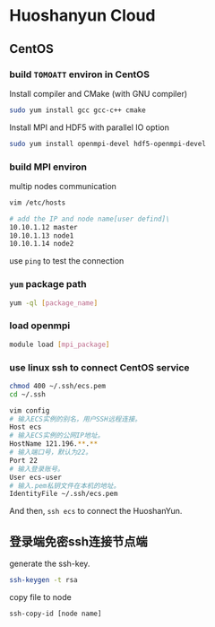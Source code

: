 

# Huoshanyun Cloud

## CentOS

### build `TOMOATT` environ in CentOS

Install compiler and CMake (with GNU compiler)

```bash
sudo yum install gcc gcc-c++ cmake
```

Install MPI and HDF5 with parallel IO option

```bash
sudo yum install openmpi-devel hdf5-openmpi-devel
```

### build MPI environ 

multip nodes communication

```bash
vim /etc/hosts

# add the IP and node name[user defind]\
10.10.1.12 master
10.10.1.13 node1
10.10.1.14 node2
```

use `ping` to test the connection

### `yum` package path

```bash
yum -ql [package_name]
```

### load openmpi

```bash
module load [mpi_package]
```

### use linux ssh to connect CentOS service

```bash
chmod 400 ~/.ssh/ecs.pem
cd ~/.ssh

vim config
# 输入ECS实例的别名，用户SSH远程连接。
Host ecs
# 输入ECS实例的公网IP地址。
HostName 121.196.**.**
# 输入端口号，默认为22。
Port 22
# 输入登录账号。
User ecs-user
# 输入.pem私钥文件在本机的地址。
IdentityFile ~/.ssh/ecs.pem
```

And then, `ssh ecs` to connect the HuoshanYun.

## 登录端免密ssh连接节点端

generate the ssh-key.

```bash
ssh-keygen -t rsa
```

copy file to node

```bash
ssh-copy-id [node name]
```
